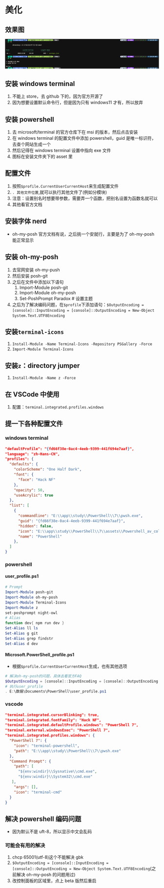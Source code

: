 # 美化

## 效果图

![效果图](/images/beautyresult.png)

## 安装 windows terminal

1. 不能上 store，去 github 下的，因为官方开源了
2. 因为想要设置默认命令行，但是因为只有 windows11 才有，所以放弃

## 安装 powershell

1. 去 microsoft/terminal 的官方仓库下在 msi 的版本，然后点击安装
2. 在 windows terminal 的配置文件中添加 powershell，guid 是唯一标识符，去查个网站生成一个
3. 然后记得在 windows terminal 设置中指向 exe 文件
4. 图标在安装文件夹下的 asset 里

## 配置文件

1. 按照`$profile.CurrentUserCurrentHost`来生成配置文件
2. `. 其他文件位置`,就可以执行其他文件了(例如分模块)
3. 注意：设置别名时想要带参数，需要弄一个函数，把别名设置为函数名就可以
4. 其他看官方文档

## 安装字体 nerd

- oh-my-posh 官方文档有说，之后挑一个安就行，主要是为了 oh-my-posh 能正常显示

## 安装 oh-my-posh

1. 去官网安装 oh-my-push
2. 然后安装 posh-git
3. 之后在文件中添加以下语句
   1. Import-Module posh-git
   2. Import-Module oh-my-posh
   3. Set-PoshPrompt Paradox # 设置主题
4. 之后为了解决编码问题，在`$profile`下添加语句：`$OutputEncoding = [console]::InputEncoding = [console]::OutputEncoding = New-Object System.Text.UTF8Encoding`

## 安装`terminal-icons`

1. `Install-Module -Name Terminal-Icons -Repository PSGallery -Force`
2. `Import-Module Terminal-Icons`

## 安装`z`：directory jumper

1. `Install-Module -Name z -Force`

## 在 VSCode 中使用

1. 配置：`terminal.integrated.profiles.windows`

## 提一下各种配置文件

### windows terminal

```json
"defaultProfile": "{fd66f38e-0ac4-4eeb-9399-441f694e7aaf}",
"language": "zh-Hans-CN",
"profiles": {
  "defaults": {
    "colorScheme": "One Half Dark",
    "font": {
      "face": "Hack NF"
    },
    "opacity": 50,
    "useAcrylic": true
  },
  "list": [
    {
      "commandline": "E:\\app\\study\\PowerShell\\7\\pwsh.exe",
      "guid": "{fd66f38e-0ac4-4eeb-9399-441f694e7aaf}",
      "hidden": false,
      "icon": "E:\\app\\study\\PowerShell\\7\\assets\\Powershell_av_colors.ico",
      "name": "PowerShell"
    },
  ]
}
```

### powershell

#### user_profile.ps1

```powershell
# Prompt
Import-Module posh-git
Import-Module oh-my-posh
Import-Module Terminal-Icons
Import-Module z
set-poshprompt night-owl
# Alias
function dev{ npm run dev }
Set-Alias ll ls
Set-Alias g git
Set-Alias grep findstr
Set-Alias d dev
```

#### Microsoft.PowerShell_profile.ps1

- 根据`$profile.CurrentUserCurrentHost`生成，也有其他选项

```powershell
# 解决oh-my-posh的问题，具体去看官方FAQ
$OutputEncoding = [console]::InputEncoding = [console]::OutputEncoding = New-Object System.Text.UTF8Encoding
# 执行user_profile
. E:\数据\Documents\PowerShell\user_profile.ps1
```

### vscode

```json
"terminal.integrated.cursorBlinking": true,
"terminal.integrated.fontFamily": "Hack NF",
"terminal.integrated.defaultProfile.windows": "PowerShell 7",
"terminal.external.windowsExec": "PowerShell 7",
"terminal.integrated.profiles.windows": {
  "PowerShell 7": {
    "icon": "terminal-powershell",
    "path": "E:\\app\\study\\PowerShell\\7\\pwsh.exe"
  },
  "Command Prompt": {
    "path": [
      "${env:windir}\\Sysnative\\cmd.exe",
      "${env:windir}\\System32\\cmd.exe"
   ],
    "args": [],
    "icon": "terminal-cmd"
  }
}
```

## 解决 powershell 编码问题

- 因为默认不是 uft-8，所以显示中文会乱码

### 可能会有用的解决

1. chcp 65001(utf-8)这个不能解决 gbk
2. `$OutputEncoding = [console]::InputEncoding = [console]::OutputEncoding = New-Object System.Text.UTF8Encoding`(之前解决 oh-my-posh 的问题用过)
3. 改控制面板的区域里，点上 beta 版然后重启
